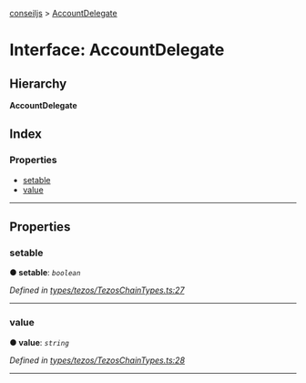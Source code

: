 [conseiljs](../README.md) > [AccountDelegate](../interfaces/accountdelegate.md)

# Interface: AccountDelegate

## Hierarchy

**AccountDelegate**

## Index

### Properties

* [setable](accountdelegate.md#setable)
* [value](accountdelegate.md#value)

---

## Properties

<a id="setable"></a>

###  setable

**● setable**: *`boolean`*

*Defined in [types/tezos/TezosChainTypes.ts:27](https://github.com/Cryptonomic/ConseilJS/blob/e4b4aa7/src/types/tezos/TezosChainTypes.ts#L27)*

___
<a id="value"></a>

###  value

**● value**: *`string`*

*Defined in [types/tezos/TezosChainTypes.ts:28](https://github.com/Cryptonomic/ConseilJS/blob/e4b4aa7/src/types/tezos/TezosChainTypes.ts#L28)*

___

